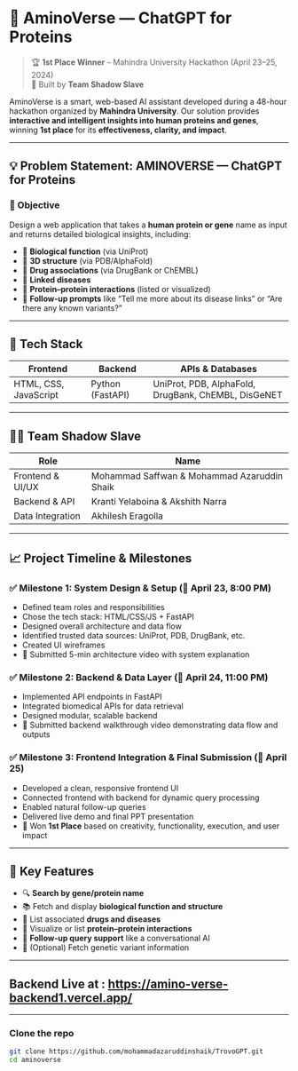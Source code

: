 # 🧬 AminoVerse — ChatGPT for Proteins

> 🏆 **1st Place Winner** – Mahindra University Hackathon (April 23–25, 2024)  
> 👥 Built by **Team Shadow Slave**

AminoVerse is a smart, web-based AI assistant developed during a 48-hour hackathon organized by **Mahindra University**. Our solution provides **interactive and intelligent insights into human proteins and genes**, winning **1st place** for its **effectiveness, clarity, and impact**.

---

## 💡 Problem Statement: AMINOVERSE — ChatGPT for Proteins

### 🎯 Objective
Design a web application that takes a **human protein or gene** name as input and returns detailed biological insights, including:
- 🧬 **Biological function** (via UniProt)
- 🧩 **3D structure** (via PDB/AlphaFold)
- 💊 **Drug associations** (via DrugBank or ChEMBL)
- 🧫 **Linked diseases**
- 🔗 **Protein–protein interactions** (listed or visualized)
- 🧠 **Follow-up prompts** like “Tell me more about its disease links” or “Are there any known variants?”

---

## 🚀 Tech Stack

| Frontend      | Backend        | APIs & Databases                       |
|---------------|----------------|----------------------------------------|
| HTML, CSS, JavaScript | Python (FastAPI) | UniProt, PDB, AlphaFold, DrugBank, ChEMBL, DisGeNET |

---

## 👨‍💻 Team Shadow Slave

| Role             | Name            |
|------------------|------------------|
| Frontend & UI/UX | Mohammad Saffwan & Mohammad Azaruddin Shaik |
| Backend & API    | Kranti Yelaboina & Akshith Narra |
| Data Integration | Akhilesh Eragolla |

---

## 📈 Project Timeline & Milestones

### ✅ Milestone 1: System Design & Setup (📅 April 23, 8:00 PM)
- Defined team roles and responsibilities
- Chose the tech stack: HTML/CSS/JS + FastAPI
- Designed overall architecture and data flow
- Identified trusted data sources: UniProt, PDB, DrugBank, etc.
- Created UI wireframes
- 🎥 Submitted 5-min architecture video with system explanation

### ✅ Milestone 2: Backend & Data Layer (📅 April 24, 11:00 PM)
- Implemented API endpoints in FastAPI
- Integrated biomedical APIs for data retrieval
- Designed modular, scalable backend
- 🎥 Submitted backend walkthrough video demonstrating data flow and outputs

### ✅ Milestone 3: Frontend Integration & Final Submission (📅 April 25)
- Developed a clean, responsive frontend UI
- Connected frontend with backend for dynamic query processing
- Enabled natural follow-up queries
- Delivered live demo and final PPT presentation
- 🌟 Won **1st Place** based on creativity, functionality, execution, and user impact

---

## 🧠 Key Features

- 🔍 **Search by gene/protein name**
- 📚 Fetch and display **biological function and structure**
- 💊 List associated **drugs and diseases**
- 🔗 Visualize or list **protein–protein interactions**
- 💬 **Follow-up query support** like a conversational AI
- 🧪 (Optional) Fetch genetic variant information

---

## Backend Live at : https://amino-verse-backend1.vercel.app/
---

### Clone the repo
```bash
git clone https://github.com/mohammadazaruddinshaik/TrovoGPT.git
cd aminoverse
